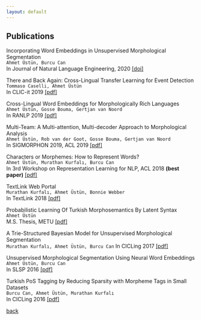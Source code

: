 ```yaml
---
layout: default
---
```


## Publications

Incorporating Word Embeddings in Unsupervised Morphological Segmentation <br>
`Ahmet Üstün, Burcu Can` <br>
In Journal of Natural Language Engineering, 2020 [[doi]](http://dx.doi.org/10.1017/S1351324920000406)

There and Back Again: Cross-Lingual Transfer Learning for Event Detection <br>
`Tommaso Caselli, Ahmet Üstün` <br> 
In CLIC-it 2019 [[pdf]](http://ceur-ws.org/Vol-2481/paper15.pdf)

Cross-Lingual Word Embeddings for Morphologically Rich Languages <br>
`Ahmet Üstün, Gosse Bouma, Gertjan van Noord` <br>
In RANLP 2019 [[pdf]](https://www.aclweb.org/anthology/R19-1140/)


Multi-Team: A Multi-attention, Multi-decoder Approach to Morphological Analysis <br>
`Ahmet Üstün, Rob van der Goot, Gosse Bouma, Gertjan van Noord` <br>
In SIGMORPHON 2019, ACL 2019 [[pdf]](https://www.aclweb.org/anthology/W19-4206/)
  

Characters or Morphemes: How to Represent Words? <br> 
`Ahmet Üstün, Murathan Kurfalı, Burcu Can` <br>
In 3rd Workshop on Representation Learning for NLP, ACL 2018 **(best paper)** [[pdf]](https://www.aclweb.org/anthology/R19-1140/)
   
TextLink Web Portal <br>
`Murathan Kurfalı, Ahmet Üstün, Bonnie Webber` <br>
In TextLink 2018 [[pdf]](http://textlink.ii.metu.edu.tr/sites/default/files/textlink_proceedings.pdf#page=77)

Probabilistic Learning Of Turkish Morphosemantics By Latent Syntax <br>
`Ahmet Üstün` <br>
M.S. Thesis, METU [[pdf]](http://etd.lib.metu.edu.tr/upload/12621487/index.pdf)

A Trie-Structured Bayesian Model for Unsupervised Morphological Segmentation <br>
`Murathan Kurfalı, Ahmet Üstün, Burcu Can`
In CICLing 2017 [[pdf]](https://arxiv.org/pdf/1704.07329.pdf)

Unsupervised Morphological Segmentation Using Neural Word Embeddings <br>
`Ahmet Üstün, Burcu Can` <br>
In SLSP 2016 [[pdf]](https://drive.google.com/open?id=1d0aYABZMVEk7P3geNMRxfZ9WmcdZP8oq)
 

Turkish PoS Tagging by Reducing Sparsity with Morpheme Tags in Small Datasets <br>
`Burcu Can, Ahmet Üstün, Murathan Kurfalı` <br>
In CICLing 2016 [[pdf]](https://arxiv.org/pdf/1703.03200.pdf)


[back](./)
